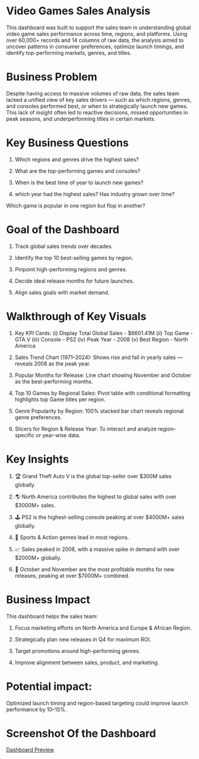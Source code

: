 # Video Games Sales Analysis
This dashboard was built to support the sales team in understanding global video game sales performance across time, regions, and platforms. Using over 60,000+ records and 14 columns of raw data, the analysis aimed to uncover patterns in consumer preferences, optimize launch timings, and identify top-performing markets, genres, and titles.
# Business Problem
Despite having access to massive volumes of raw data, the sales team lacked a unified view of key sales drivers — such as which regions, genres, and consoles performed best, or when to strategically launch new games. This lack of insight often led to reactive decisions, missed opportunities in peak seasons, and underperforming titles in certain markets.
# Key Business Questions
1. Which regions and genres drive the highest sales?

2. What are the top-performing games and consoles?

3. When is the best time of year to launch new games?

4. which year had the highest sales? Has industry grown over time?

Which game is popular in one region but flop in another?
# Goal of the Dashboard
1. Track global sales trends over decades.

2. Identify the top 10 best-selling games by region.

3. Pinpoint high-performing regions and genres.

4. Decide ideal release months for future launches.

5. Align sales goals with market demand.
# Walkthrough of Key Visuals
1. Key KPI Cards: (i) Display Total Global Sales - $6601.41M
                  (ii) Top Game - GTA V
                  (iii) Console - PS2
                  (iv) Peak Year - 2008
                  (v) Best Region - North America

3. Sales Trend Chart (1971–2024): Shows rise and fall in yearly sales — reveals 2008 as the peak year.

4. Popular Months for Release: Line chart showing November and October as the best-performing months.

5. Top 10 Games by Regional Sales: Pivot table with conditional formatting highlights top Game titles per region.

6. Genre Popularity by Region: 100% stacked bar chart reveals regional genre preferences.

7. Slicers for Region & Release Year: To interact and analyze region-specific or year-wise data.
# Key Insights
1. 🏆 Grand Theft Auto V is the global top-seller over $300M sales globally.

2. 🌎 North America contributes the highest to global sales with over $3000M+ sales.

3. 🕹️ PS2 is the highest-selling console peaking at over $4000M+ sales globally.

4. 🧨 Sports & Action genres lead in most regions.

5. 📈 Sales peaked in 2008, with a massive spike in demand with over $2000M+ globally.

6. 📅 October and November are the most profitable months for new releases, peaking at over $7000M+ combined.
# Business Impact
This dashboard helps the sales team:
1. Focus marketing efforts on North America and Europe & African Region.

2. Strategically plan new releases in Q4 for maximum ROI.

3. Target promotions around high-performing genres.

4. Improve alignment between sales, product, and marketing.
# Potential impact: 
Optimized launch timing and region-based targeting could improve launch performance by 10–15%.
# Screenshot Of the Dashboard
[Dashboard Preview](https://github.com/mahasweta-bhunia/Video_Games_Sales_Analysis/blob/main/Video_Game_Dashboard.PNG)

